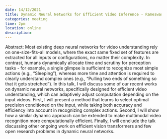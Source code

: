 ```yaml
---
date: 14/12/2021
title: Dynamic Neural Networks for Efficient Video Inference - Rameswar Panda
categories: meeting
time: 2pm
location: online
description:
---
```

Abstract: Most existing deep neural networks for video understanding rely on one-size-fits-all models, where the exact same fixed set of features are extracted for all inputs or configurations, no matter their complexity. In contrast, humans dynamically allocate time and scrutiny for perception tasks - for example, a single glimpse is sufficient to recognize most simple actions (e.g., “Sleeping”), whereas more time and attention is required to clearly understand complex ones (e.g., “Pulling two ends of something so that it gets stretched”). In this talk, I will discuss some of our recent works on dynamic neural networks, specifically designed for efficient video understanding, which can adaptively adjust computation depending on the input videos. First, I will present a method that learns to select optimal precision conditioned on the input, while taking both accuracy and efficiency into account in recognizing complex actions. Second, I will show how a similar dynamic approach can be extended to make multimodal video recognition more computationally efficient. Finally, I will conclude the talk discussing other ongoing work on efficient vision transformers and few open research problems in dynamic neural networks.